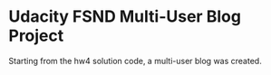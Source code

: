 # Udacity FSND Multi-User Blog Project

Starting from the hw4 solution code, a multi-user blog was created.